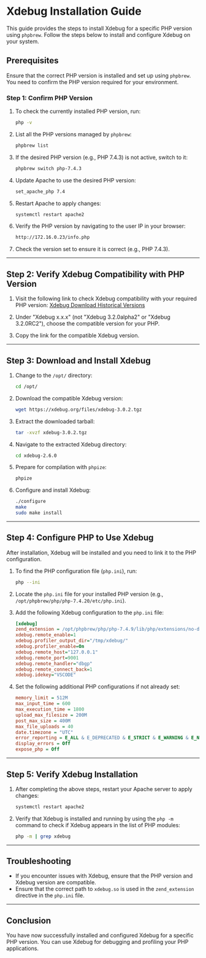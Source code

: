 # Xdebug Installation Guide

This guide provides the steps to install Xdebug for a specific PHP version using `phpbrew`. Follow the steps below to install and configure Xdebug on your system.

## Prerequisites

Ensure that the correct PHP version is installed and set up using `phpbrew`. You need to confirm the PHP version required for your environment.

### Step 1: Confirm PHP Version

1. To check the currently installed PHP version, run:
    ```bash
    php -v
    ```

2. List all the PHP versions managed by `phpbrew`:
    ```bash
    phpbrew list
    ```

3. If the desired PHP version (e.g., PHP 7.4.3) is not active, switch to it:
    ```bash
    phpbrew switch php-7.4.3
    ```

4. Update Apache to use the desired PHP version:
    ```bash
    set_apache_php 7.4
    ```

5. Restart Apache to apply changes:
    ```bash
    systemctl restart apache2
    ```

6. Verify the PHP version by navigating to the user IP in your browser:
    ```bash
    http://172.16.0.23/info.php
    ```

7. Check the version set to ensure it is correct (e.g., PHP 7.4.3).

---

## Step 2: Verify Xdebug Compatibility with PHP Version

1. Visit the following link to check Xdebug compatibility with your required PHP version:
   [Xdebug Download Historical Versions](https://xdebug.org/download/historical)

2. Under "Xdebug x.x.x" (not "Xdebug 3.2.0alpha2" or "Xdebug 3.2.0RC2"), choose the compatible version for your PHP.

3. Copy the link for the compatible Xdebug version.

---

## Step 3: Download and Install Xdebug

1. Change to the `/opt/` directory:
    ```bash
    cd /opt/
    ```

2. Download the compatible Xdebug version:
    ```bash
    wget https://xdebug.org/files/xdebug-3.0.2.tgz
    ```

3. Extract the downloaded tarball:
    ```bash
    tar -xvzf xdebug-3.0.2.tgz
    ```

4. Navigate to the extracted Xdebug directory:
    ```bash
    cd xdebug-2.6.0
    ```

5. Prepare for compilation with `phpize`:
    ```bash
    phpize
    ```

6. Configure and install Xdebug:
    ```bash
    ./configure
    make
    sudo make install
    ```

---

## Step 4: Configure PHP to Use Xdebug

After installation, Xdebug will be installed and you need to link it to the PHP configuration.

1. To find the PHP configuration file (`php.ini`), run:
    ```bash
    php --ini
    ```

2. Locate the `php.ini` file for your installed PHP version (e.g., `/opt/phpbrew/php/php-7.4.20/etc/php.ini`).

3. Add the following Xdebug configuration to the `php.ini` file:
    ```ini
    [xdebug]
    zend_extension = /opt/phpbrew/php/php-7.4.9/lib/php/extensions/no-debug-zts-20190902/xdebug.so
    xdebug.remote_enable=1
    xdebug.profiler_output_dir="/tmp/xdebug/"
    xdebug.profiler_enable=On
    xdebug.remote_host="127.0.0.1"
    xdebug.remote_port=9001
    xdebug.remote_handler="dbgp"
    xdebug.remote_connect_back=1
    xdebug.idekey="VSCODE"
    ```

4. Set the following additional PHP configurations if not already set:
    ```ini
    memory_limit = 512M
    max_input_time = 600
    max_execution_time = 1800
    upload_max_filesize = 200M
    post_max_size = 400M
    max_file_uploads = 40
    date.timezone = "UTC"
    error_reporting = E_ALL & E_DEPRECATED & E_STRICT & E_WARNING & E_NOTICE
    display_errors = Off
    expose_php = Off
    ```

---

## Step 5: Verify Xdebug Installation

1. After completing the above steps, restart your Apache server to apply changes:
    ```bash
    systemctl restart apache2
    ```

2. Verify that Xdebug is installed and running by using the `php -m` command to check if Xdebug appears in the list of PHP modules:
    ```bash
    php -m | grep xdebug
    ```

---

## Troubleshooting

- If you encounter issues with Xdebug, ensure that the PHP version and Xdebug version are compatible.
- Ensure that the correct path to `xdebug.so` is used in the `zend_extension` directive in the `php.ini` file.

---

## Conclusion

You have now successfully installed and configured Xdebug for a specific PHP version. You can use Xdebug for debugging and profiling your PHP applications.
